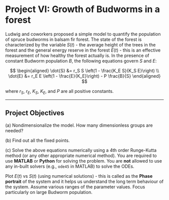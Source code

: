 # Project VI: Growth of Budworms in a forest

Ludwig and coworkers proposed a simple model to quantify the population of spruce budworms in balsam fir forest. The state of the forest is characterized by the variable $S(t)$ - the average height of the trees in the forest and the general energy reserve in the forest $E(t)$ - this is an effective measurement of how healthy the forest actually is. In the presence of constant Budworm population $B$, the following equations govern $S$ and $E$:

$$
\begin{aligned}
\dot{S} &= r_S S \left(1 - \frac{K_E S}{K_S E}\right) \\
\dot{E} &= r_E E \left(1 - \frac{E}{K_E}\right) - P \frac{B}{S}
\end{aligned}
$$

where $r_S$, $r_E$, $K_S$, $K_E$, and $P$ are all positive constants.

---

## Project Objectives

(a) Nondimensionalize the model. How many dimensionless groups are needed?

(b) Find out all the fixed points.

(c) Solve the above equations numerically using a 4th order Runge-Kutta method (or any other appropriate numerical method). You are required to use **MATLAB** or **Python** for solving the problem. You are **not** allowed to use any in-built solvers (e.g., `ode45` in MATLAB) to solve the ODEs.

Plot $E(t)$ vs $S(t)$ (using numerical solutions) - this is called as the **Phase portrait** of the system and it helps us understand the long term behaviour of the system. Assume various ranges of the parameter values. Focus particularly on large Budworm population.
